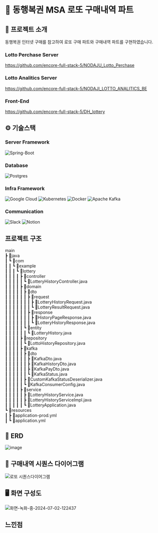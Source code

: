 # 📜 동행복권 MSA 로또 구매내역 파트

## 📃 프로젝트 소개
동행복권 인터넷 구매를 참고하여 로또 구매 파트와 구매내역 파트를 구현하였습니다.

### Lotto Perchase Server
https://github.com/encore-full-stack-5/NODAJU_Lotto_Perchase
### Lotto Analitics Server
https://github.com/encore-full-stack-5/NODAJI_LOTTO_ANALITICS_BE
### Front-End
https://github.com/encore-full-stack-5/DH_lottery

## ⚙️ 기술스택

### Server Framework
![Spring-Boot](https://img.shields.io/badge/spring--boot-%236DB33F.svg?style=for-the-badge&logo=springboot&logoColor=white)

### Database
![Postgres](https://img.shields.io/badge/postgres-%23316192.svg?style=for-the-badge&logo=postgresql&logoColor=white)

### Infra Framework
![Google Cloud](https://img.shields.io/badge/GoogleCloud-%234285F4.svg?style=for-the-badge&logo=google-cloud&logoColor=white)
![Kubernetes](https://img.shields.io/badge/kubernetes-%23326ce5.svg?style=for-the-badge&logo=kubernetes&logoColor=white)
![Docker](https://img.shields.io/badge/docker-%230db7ed.svg?style=for-the-badge&logo=docker&logoColor=white)
![Apache Kafka](https://img.shields.io/badge/Apache%20Kafka-000?style=for-the-badge&logo=apachekafka)

### Communication
![Slack](https://img.shields.io/badge/Slack-4A154B?style=for-the-badge&logo=slack&logoColor=white)
![Notion](https://img.shields.io/badge/notion-white.svg?style=for-the-badge&logo=notion&logoColor=000000)

## 프로젝트 구조
main<br>
 ┣ 📂java<br>
 ┃ ┗ 📂com<br>
 ┃ ┃ ┗ 📂example<br>
 ┃ ┃ ┃ ┗ 📂lottery<br>
 ┃ ┃ ┃ ┃ ┣ 📂controller<br>
 ┃ ┃ ┃ ┃ ┃ ┗ 📜LotteryHistoryController.java<br>
 ┃ ┃ ┃ ┃ ┣ 📂domain<br>
 ┃ ┃ ┃ ┃ ┃ ┣ 📂dto<br>
 ┃ ┃ ┃ ┃ ┃ ┃ ┣ 📂request<br>
 ┃ ┃ ┃ ┃ ┃ ┃ ┃ ┣ 📜LotteryHistoryRequest.java<br>
 ┃ ┃ ┃ ┃ ┃ ┃ ┃ ┗ 📜LotteryResultRequest.java<br>
 ┃ ┃ ┃ ┃ ┃ ┃ ┣ 📂response<br>
 ┃ ┃ ┃ ┃ ┃ ┃ ┃ ┣ 📜HistoryPageResponse.java<br>
 ┃ ┃ ┃ ┃ ┃ ┃ ┃ ┗ 📜LotteryHistoryResponse.java<br>
 ┃ ┃ ┃ ┃ ┃ ┗ 📂entity<br>
 ┃ ┃ ┃ ┃ ┃ ┃ ┗ 📜LotteryHistory.java<br>
 ┃ ┃ ┃ ┃ ┣ 📂repository<br>
 ┃ ┃ ┃ ┃ ┃ ┗ 📜LottoHistoryRepository.java<br>
 ┃ ┃ ┃ ┃ ┣ 📂kafka<br>
 ┃ ┃ ┃ ┃ ┃ ┣ 📂dto<br>
 ┃ ┃ ┃ ┃ ┃ ┃ ┣ 📜KafkaDto.java<br>
 ┃ ┃ ┃ ┃ ┃ ┃ ┣ 📜KafkaHistoryDto.java<br>
 ┃ ┃ ┃ ┃ ┃ ┃ ┣ 📜KafkaPayDto.java<br>
 ┃ ┃ ┃ ┃ ┃ ┃ ┗ 📜KafkaStatus.java<br>
 ┃ ┃ ┃ ┃ ┃ ┣ 📜CustomKafkaStatusDeserializer.java<br>
 ┃ ┃ ┃ ┃ ┃ ┗ 📜KafkaConsumerConfig.java<br>
 ┃ ┃ ┃ ┃ ┣ 📂service<br>
 ┃ ┃ ┃ ┃ ┃ ┣ 📜LotteryHistoryService.java<br>
 ┃ ┃ ┃ ┃ ┃ ┣ 📜LotteryHistoryServiceImpl.java<br>
 ┃ ┃ ┃ ┃ ┃ ┗ 📜LotteryApplication.java<br>
 ┗ 📂resources<br>
 ┃ ┣ 📜application-prod.yml<br>
 ┃ ┗ 📜application.yml<br>

## 🔗 ERD
![image](https://github.com/user-attachments/assets/bcba2f14-318c-4598-bf53-101797020286)


## 📄 구매내역 시퀀스 다이어그램
![로또 시퀀스다이어그램](https://github.com/encore-full-stack-5/DH_lottery/assets/88492548/c8bcef40-a7ef-4750-89b9-08aefe9e93e8)

## 🖥️ 화면 구성도
![화면-녹화-중-2024-07-02-122437](https://github.com/encore-full-stack-5/DH_lottery/assets/76871728/5ad54f45-e12b-4222-a1b8-de06ecb3fdee)

## 느낀점
